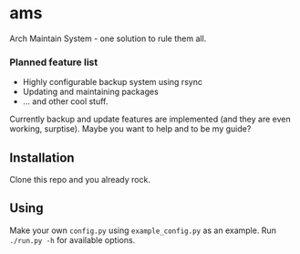 # ams
Arch Maintain System - one solution to rule them all.

### Planned feature list
* Highly configurable backup system using rsync
* Updating and maintaining packages
* ... and other cool stuff.

Currently backup and update features are implemented (and they are even working, surptise). Maybe you want to help and to be my guide?

## Installation
Clone this repo and you already rock.

## Using
Make your own `config.py` using `example_config.py` as an example.
Run `./run.py -h` for available options.
